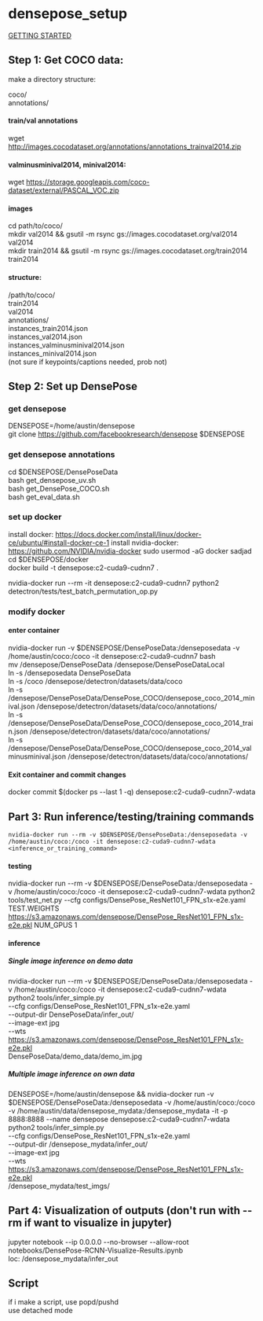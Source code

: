 # densepose_setup



[GETTING STARTED](https://github.com/facebookresearch/DensePose/blob/master/GETTING_STARTED.md)

## Step 1: Get COCO data:

make a directory structure:  

coco/  
    annotations/  

#### train/val annotations
wget http://images.cocodataset.org/annotations/annotations_trainval2014.zip  

#### valminusminival2014, minival2014:
wget https://storage.googleapis.com/coco-dataset/external/PASCAL_VOC.zip  

#### images
cd path/to/coco/  
mkdir val2014 && gsutil -m rsync gs://images.cocodataset.org/val2014 val2014  
mkdir train2014 && gsutil -m rsync gs://images.cocodataset.org/train2014 train2014  

#### structure:   

/path/to/coco/  
    train2014  
    val2014  
    annotations/  
        instances_train2014.json  
        instances_val2014.json  
        instances_valminusminival2014.json  
        instances_minival2014.json  
        (not sure if keypoints/captions needed, prob not)  
    
    
    

## Step 2: Set up DensePose

### get densepose
DENSEPOSE=/home/austin/densepose  
git clone https://github.com/facebookresearch/densepose $DENSEPOSE  

### get densepose annotations
cd $DENSEPOSE/DensePoseData  
bash get_densepose_uv.sh  
bash get_DensePose_COCO.sh  
bash get_eval_data.sh  

### set up docker
install docker:
https://docs.docker.com/install/linux/docker-ce/ubuntu/#install-docker-ce-1
install nvidia-docker:
https://github.com/NVIDIA/nvidia-docker
sudo usermod -aG docker sadjad
cd $DENSEPOSE/docker  
docker build -t densepose:c2-cuda9-cudnn7 .  

nvidia-docker run --rm -it densepose:c2-cuda9-cudnn7 python2 detectron/tests/test_batch_permutation_op.py  

### modify docker

#### enter container
nvidia-docker run -v $DENSEPOSE/DensePoseData:/denseposedata -v /home/austin/coco:/coco -it densepose:c2-cuda9-cudnn7 bash  
mv /densepose/DensePoseData /densepose/DensePoseDataLocal  
ln -s /denseposedata DensePoseData  
ln -s /coco /densepose/detectron/datasets/data/coco  
ln -s /densepose/DensePoseData/DensePose_COCO/densepose_coco_2014_minival.json /densepose/detectron/datasets/data/coco/annotations/  
ln -s /densepose/DensePoseData/DensePose_COCO/densepose_coco_2014_train.json /densepose/detectron/datasets/data/coco/annotations/  
ln -s /densepose/DensePoseData/DensePose_COCO/densepose_coco_2014_valminusminival.json /densepose/detectron/datasets/data/coco/annotations/  

#### Exit container and commit changes
docker commit $(docker ps --last 1 -q) densepose:c2-cuda9-cudnn7-wdata  




## Part 3: Run inference/testing/training commands
`nvidia-docker run --rm -v $DENSEPOSE/DensePoseData:/denseposedata -v /home/austin/coco:/coco -it densepose:c2-cuda9-cudnn7-wdata <inference_or_training_command>`


#### testing
nvidia-docker run --rm -v $DENSEPOSE/DensePoseData:/denseposedata -v /home/austin/coco:/coco -it densepose:c2-cuda9-cudnn7-wdata python2 tools/test_net.py --cfg configs/DensePose_ResNet101_FPN_s1x-e2e.yaml TEST.WEIGHTS https://s3.amazonaws.com/densepose/DensePose_ResNet101_FPN_s1x-e2e.pkl NUM_GPUS 1

#### inference

##### Single image inference on demo data
nvidia-docker run --rm -v $DENSEPOSE/DensePoseData:/denseposedata -v /home/austin/coco:/coco -it densepose:c2-cuda9-cudnn7-wdata \
python2 tools/infer_simple.py \
    --cfg configs/DensePose_ResNet101_FPN_s1x-e2e.yaml \
    --output-dir DensePoseData/infer_out/ \
    --image-ext jpg \
    --wts https://s3.amazonaws.com/densepose/DensePose_ResNet101_FPN_s1x-e2e.pkl \
    DensePoseData/demo_data/demo_im.jpg

##### Multiple image inference on own data
DENSEPOSE=/home/austin/densepose && nvidia-docker run -v $DENSEPOSE/DensePoseData:/denseposedata -v /home/austin/coco:/coco  -v /home/austin/data/densepose_mydata:/densepose_mydata -it -p 8888:8888 --name densepose densepose:c2-cuda9-cudnn7-wdata \
    python2 tools/infer_simple.py \
    --cfg configs/DensePose_ResNet101_FPN_s1x-e2e.yaml \
    --output-dir /densepose_mydata/infer_out/ \
    --image-ext jpg \
    --wts https://s3.amazonaws.com/densepose/DensePose_ResNet101_FPN_s1x-e2e.pkl \
    /densepose_mydata/test_imgs/


## Part 4: Visualization of outputs (don't run with --rm if want to visualize in jupyter)

jupyter notebook --ip 0.0.0.0 --no-browser --allow-root  
notebooks/DensePose-RCNN-Visualize-Results.ipynb  
loc: /densepose_mydata/infer_out



## Script
if i make a script, use popd/pushd  
use detached mode
